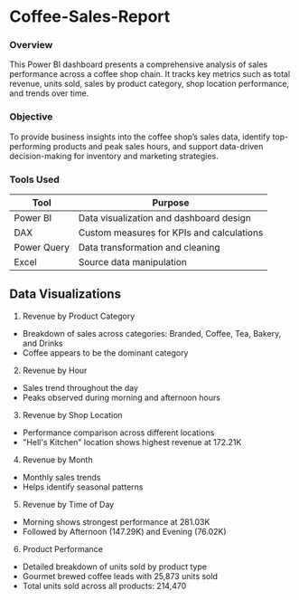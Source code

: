 # Coffee-Sales-Report

### Overview
This Power BI dashboard presents a comprehensive analysis of sales performance across a coffee shop chain. It tracks key metrics such as total revenue, units sold, sales by product category, shop location performance, and trends over time.

### Objective
To provide business insights into the coffee shop’s sales data, identify top-performing products and peak sales hours, and support data-driven decision-making for inventory and marketing strategies.

### Tools Used
| Tool            | Purpose                                   |
| --------------- | ----------------------------------------- |
| Power BI        | Data visualization and dashboard design   |
| DAX             | Custom measures for KPIs and calculations |
| Power Query     | Data transformation and cleaning          |
| Excel           | Source data manipulation                  |


## Data Visualizations

 1. Revenue by Product Category
- Breakdown of sales across categories: Branded, Coffee, Tea, Bakery, and Drinks
- Coffee appears to be the dominant category

 2. Revenue by Hour
- Sales trend throughout the day
- Peaks observed during morning and afternoon hours

 3. Revenue by Shop Location
- Performance comparison across different locations
- "Hell's Kitchen" location shows highest revenue at 172.21K

 4. Revenue by Month
- Monthly sales trends
- Helps identify seasonal patterns

 5. Revenue by Time of Day
- Morning shows strongest performance at 281.03K
- Followed by Afternoon (147.29K) and Evening (76.02K)

 6. Product Performance
- Detailed breakdown of units sold by product type
- Gourmet brewed coffee leads with 25,873 units sold
- Total units sold across all products: 214,470
